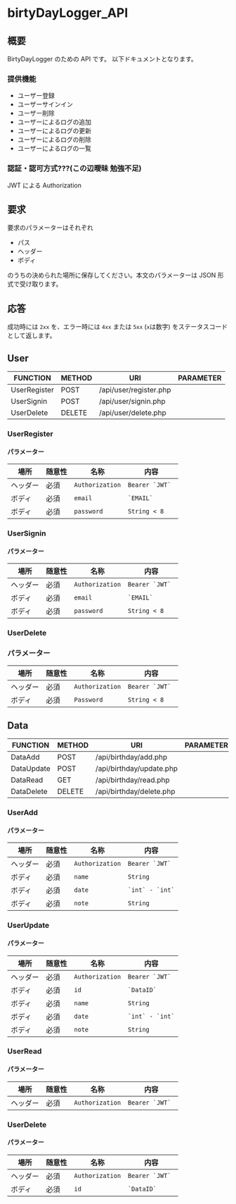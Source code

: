# birtyDayLogger_API

## 概要

BirtyDayLogger のための API です。
以下ドキュメントとなります。

### 提供機能

-  ユーザー登録
-  ユーザーサインイン
-  ユーザー削除
-  ユーザーによるログの追加
-  ユーザーによるログの更新
-  ユーザーによるログの削除
-  ユーザーによるログの一覧

### 認証・認可方式???(この辺曖昧 勉強不足)

JWT による Authorization

## 要求

要求のパラメーターはそれぞれ

-  パス
-  ヘッダー
-  ボディ

のうちの決められた場所に保存してください。本文のパラメーターは JSON 形式で受け取ります。

## 応答

成功時には `2xx` を、エラー時には `4xx` または `5xx` (`x`は数字) をステータスコードとして返します。

## User

| FUNCTION     | METHOD | URI                    | PARAMETER |
| ------------ | ------ | ---------------------- | --------- |
| UserRegister | POST   | /api/user/register.php |           |
| UserSignin   | POST   | /api/user/signin.php   |           |
| UserDelete   | DELETE | /api/user/delete.php   |           |

### UserRegister

#### パラメーター

| 場所     | 随意性 | 名称            | 内容                |
| -------- | ------ | --------------- | ------------------- |
| ヘッダー | 必須   | `Authorization` | `` Bearer `JWT`  `` |
| ボディ   | 必須   | `email`         | `` `EMAIL`  ``      |
| ボディ   | 必須   | `password`      | `String < 8 `       |

### UserSignin

#### パラメーター

| 場所     | 随意性 | 名称            | 内容                |
| -------- | ------ | --------------- | ------------------- |
| ヘッダー | 必須   | `Authorization` | `` Bearer `JWT`  `` |
| ボディ   | 必須   | `email`         | `` `EMAIL`  ``      |
| ボディ   | 必須   | `password`      | `String < 8 `       |

### UserDelete

### パラメーター

| 場所     | 随意性 | 名称            | 内容                |
| -------- | ------ | --------------- | ------------------- |
| ヘッダー | 必須   | `Authorization` | `` Bearer `JWT`  `` |
| ボディ   | 必須   | `Password`      | `String < 8`        |

## Data

| FUNCTION   | METHOD | URI                      | PARAMETER |
| ---------- | ------ | ------------------------ | --------- |
| DataAdd    | POST   | /api/birthday/add.php    |           |
| DataUpdate | POST   | /api/birthday/update.php |           |
| DataRead   | GET    | /api/birthday/read.php   |           |
| DataDelete | DELETE | /api/birthday/delete.php |           |

### UserAdd

#### パラメーター

| 場所     | 随意性 | 名称            | 内容                |
| -------- | ------ | --------------- | ------------------- |
| ヘッダー | 必須   | `Authorization` | `` Bearer `JWT`  `` |
| ボディ   | 必須   | `name`          | `String`            |
| ボディ   | 必須   | `date`          | `` `int` - `int` `` |
| ボディ   | 必須   | `note`          | `String`            |

### UserUpdate

#### パラメーター

| 場所     | 随意性 | 名称            | 内容                |
| -------- | ------ | --------------- | ------------------- |
| ヘッダー | 必須   | `Authorization` | `` Bearer `JWT`  `` |
| ボディ   | 必須   | `id`            | `` `DataID` ``      |
| ボディ   | 必須   | `name`          | `String`            |
| ボディ   | 必須   | `date`          | `` `int` - `int` `` |
| ボディ   | 必須   | `note`          | `String`            |

### UserRead

#### パラメーター

| 場所     | 随意性 | 名称            | 内容                |
| -------- | ------ | --------------- | ------------------- |
| ヘッダー | 必須   | `Authorization` | `` Bearer `JWT`  `` |

### UserDelete

#### パラメーター

| 場所     | 随意性 | 名称            | 内容                |
| -------- | ------ | --------------- | ------------------- |
| ヘッダー | 必須   | `Authorization` | `` Bearer `JWT`  `` |
| ボディ   | 必須   | `id`            | `` `DataID` ``      |
